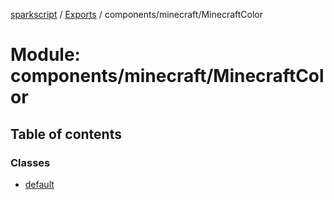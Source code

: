 [sparkscript](../README.md) / [Exports](../modules.md) / components/minecraft/MinecraftColor

# Module: components/minecraft/MinecraftColor

## Table of contents

### Classes

- [default](../classes/components_minecraft_MinecraftColor.default.md)
